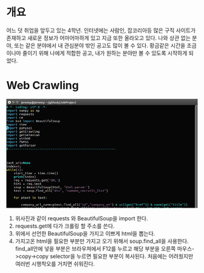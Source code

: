 # 개요
 어느 덧 취업을 앞두고 있는 4학년. 인터넷에는 사람인, 잡코리아등 많은 구직 사이트가 존재하고 새로운 정보가 어마어마하게 있고 지금 또한 올라오고 있다. 나와 상관 없는 분야, 또는 같은 분야에서 내 관심분야 밖인 공고도 많이 볼 수 있다. 황금같은 시간을 조금이나마 줄이기 위해 나에게 적합한 공고, 내가 원하는 분야만 볼 수 있도록 시작하게 되었다.

# Web Crawling
![Alt text](/img/crawling.png)
 1. 위사진과 같이 requests 와 BeautifulSoup을 import 한다.
 2. requests.get에 다가 크롤링 할 주소를 쓴다.
 3. 위에서 선언한 BeautifulSoup을 가지고 이쁘게 html을 뽑는다.
 4. 가지고온 html을 필요한 부분만 가지고 오기 위해서 soup.find_all을 사용한다.
    find_all안에 넣을 부분은 브라우져에서 F12를 누르고 해당 부분을 오른쪽 마우스->copy->copy selector을 누르면 필요한 부분이 복사된다. 처음에는 어려웠지만 여러번 시행착오를 거치면 쉬워진다.
